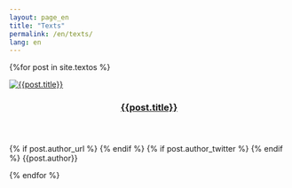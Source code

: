 ```yaml
---
layout: page_en
title: "Texts"
permalink: /en/texts/
lang: en
---
```


<div class="row">

{%for post in site.textos %}

<article class="col-4 col-12-mobile special">
    <a href="{{site.baseurl}}{{post.url}}" class="image featured"><img src="{{site.baseurl}}/images/{{post.image}}"
            alt="{{post.title}}" /></a>
    <header>
        <h3><a href="{{site.baseurl}}{{post.url}}">{{post.title}}</a></h3>
    </header>
    <p>
        {% if post.author_url %}
            <a href="{{post.author_url}}" target="_blank"><i class="fas fa-home"></i></a>
        {% endif %}
        {% if post.author_twitter %}
            <a href="{{post.author_twitter}}" target="_blank"><i class="fab fa-twitter"></i></a>
        {% endif %}
    {{post.author}}
    </p>
</article>
{% endfor %}
</div>

